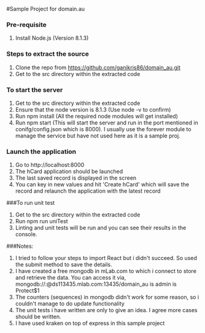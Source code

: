 #Sample Project for domain.au

### Pre-requisite
1. Install Node.js 	(Version 8.1.3)


### Steps to extract the source
1. Clone the repo from https://github.com/ganikris86/domain_au.git
2. Get to the src directory within the extracted code

### To start the server
1. Get to the src directory within the extracted code
2. Ensure that the node version is 8.1.3 (Use node -v to confirm)
3. Run npm install (All the required node modules will get installed)
4. Run npm start (This will start the server and run in the port mentioned in conifg/config.json which is 8000).
I usually use the forever module to manage the service but have not used here as it is a sample proj.

### Launch the application
1. Go to http://localhost:8000
2. The hCard application should be launched
3. The last saved record is displayed in the screen
4. You can key in new values and hit 'Create hCard' which will save the record and relaunch the application with the latest record

###To run unit test
1. Get to the src directory within the extracted code
2. Run npm run uniTest
3. Linting and unit tests will be run and you can see their results in the console.


###Notes:
1. I tried to follow your steps to import React but i didn't succeed. So used the submit method to save the details.
2. I have created a free mongodb in mLab.com to which i connect to store and retrieve the data.
You can access it via,
mongodb://<dbuser>:<dbpassword>@ds113435.mlab.com:13435/domain_au
<dbuser> is admin
<dbpassword> is Protect$1
3. The counters (sequences) in mongodb didn't work for some reason, so i couldn't manage to do update functionality
4. The unit tests i have written are only to give an idea. I agree more cases should be written.
5. I have used kraken on top of express in this sample project
